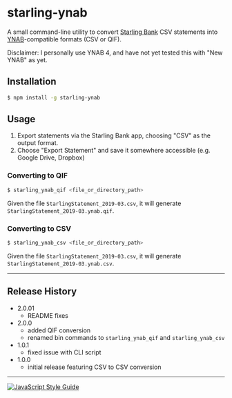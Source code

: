 # starling-ynab

A small command-line utility to convert [Starling Bank](https://www.starlingbank.com/) CSV statements into [YNAB](https://www.youneedabudget.com/)-compatible formats (CSV or QIF).

Disclaimer: I personally use YNAB 4, and have not yet tested this with "New YNAB" as yet.

## Installation

```sh
$ npm install -g starling-ynab
```

## Usage

1. Export statements via the Starling Bank app, choosing "CSV" as the output format.
2. Choose "Export Statement" and save it somewhere accessible (e.g. Google Drive, Dropbox)

### Converting to QIF

```sh
$ starling_ynab_qif <file_or_directory_path>
```

Given the file `StarlingStatement_2019-03.csv`, it will generate `StarlingStatement_2019-03.ynab.qif`.

### Converting to CSV

```sh
$ starling_ynab_csv <file_or_directory_path>
```

Given the file `StarlingStatement_2019-03.csv`, it will generate `StarlingStatement_2019-03.ynab.csv`.

---

## Release History

* 2.0.01
  - README fixes
* 2.0.0
  - added QIF conversion
  - renamed bin commands to `starling_ynab_qif` and `starling_ynab_csv`
* 1.0.1
  - fixed issue with CLI script
* 1.0.0
  - initial release featuring CSV to CSV conversion

---

[![JavaScript Style Guide](https://cdn.rawgit.com/standard/standard/master/badge.svg)](https://github.com/standard/standard)
